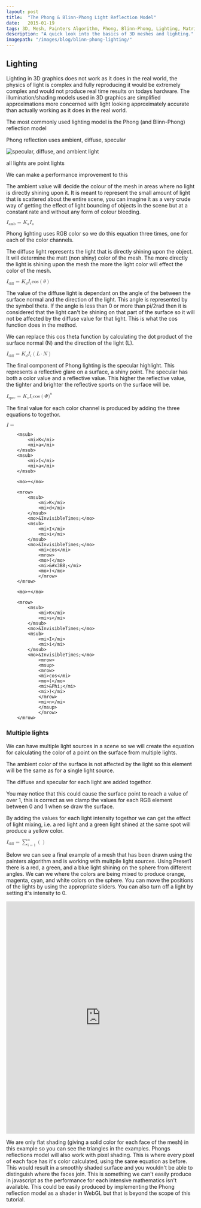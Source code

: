 ```yaml
---
layout: post
title:  "The Phong & Blinn-Phong Light Reflection Model"
date:   2015-01-19
tags: 3D, Mesh, Painters Algorithm, Phong, Blinn-Phong, Lighting, Matrix, Transformation
description: "A quick look into the basics of 3D meshes and lighting."
imagepath: "/images/blog/blinn-phong-lighting/"
---
```



## Lighting

Lighting in 3D graphics does not work as it does in the real world, the physics of light is complex and fully reproducing it would be extremely complex and would not produce real time results on todays hardware. The illumination/shading models used in 3D graphics are simplified approximations more concerned with light looking approximately accurate than actually working as it does in the real world.


The most commonly used lighting model is the Phong (and Blinn-Phong) reflection model

Phong reflection uses ambient, diffuse, specular


<img src="http://upload.wikimedia.org/wikipedia/commons/6/6b/Phong_components_version_4.png" alt="specular, diffuse, and ambient light" />


all lights are point lights

We can make a performance improvement to this




The ambient value will decide the colour of the mesh in areas where no light is directly shining upon it. It is meant to represent the small amount of light that is scattered about the entire scene, you can imagine it as a very crude way of getting the effect of light bouncing of objects in the scene but at a constant rate and without any form of colour bleeding. 

<p><math xmlns="http://www.w3.org/1998/Math/MathML">
        <msub>
        	<mi>I</mi>
        	<mi>amb</mi>
        </msub>
        <mo>=</mo>
        <msub>
        	<mi>K</mi>
        	<mi>a</mi>
        </msub>
        <msub>
        	<mi>I</mi>
        	<mi>a</mi>
        </msub>
</math></p>


Phong lighting uses RGB color so we do this equation three times, one for each of the color channels.


The diffuse light represents the light that is directly shining upon the object. It will determine the matt (non shiny) color of the mesh. The more directly the light is shining upon the mesh the more the light color will effect the color of the mesh. 

<p><math xmlns="http://www.w3.org/1998/Math/MathML">
        <msub>
        	<mi>I</mi>
        	<mi>diff</mi>
        </msub>
        <mo>=</mo>
        <mrow>
			<msub>
				<mi>K</mi>
				<mi>d</mi>
			</msub>
			<mo>&InvisibleTimes;</mo>
			<msub>
				<mi>I</mi>
				<mi>i</mi>
			</msub>
			<mo>&InvisibleTimes;</mo>
				<mi>cos</mi>
				<mrow>
				<mo>(</mo>
				<mi>&#x3B8;</mi>
				<mo>)</mo>
				</mrow>
        </mrow>
</math></p>

The value of the diffuse light is dependant on the angle of the between the surface normal and the direction of the light. This angle is represented by the symbol theta. If the angle is less than 0 or more than pi/2rad then it is considered that the light can't be shining on that part of the surface so it will not be affected by the diffuse value for that light. This is what the cos function does in the method.


We can replace this cos theta function by calculating the dot product of the surface normal (N) and the direction of the light (L).

<p><math xmlns="http://www.w3.org/1998/Math/MathML">
        <msub>
        	<mi>I</mi>
        	<mi>diff</mi>
        </msub>
        <mo>=</mo>
        <mrow>
			<msub>
				<mi>K</mi>
				<mi>d</mi>
			</msub>
			<mo>&InvisibleTimes;</mo>
			<msub>
				<mi>I</mi>
				<mi>i</mi>
			</msub>
			<mo>&InvisibleTimes;</mo>
				<mrow>
				<mo>(</mo>
				<mi>L</mi>
				<mo>&sdot;</mo>
				<mi>N</mi>
				<mo>)</mo>
				</mrow>
        </mrow>
</math></p>


The final component of Phong lighting is the specular highlight. This represents a reflective glare on a surface, a shiny point. The specular has both a color value and a reflective value. This higher the reflective value, the tighter and brighter the reflective sports on the surface will be.

<p><math xmlns="http://www.w3.org/1998/Math/MathML">
        <msub>
        	<mi>I</mi>
        	<mi>spec</mi>
        </msub>
        <mo>=</mo>
        <mrow>
			<msub>
				<mi>K</mi>
				<mi>s</mi>
			</msub>
			<mo>&InvisibleTimes;</mo>
			<msub>
				<mi>I</mi>
				<mi>i</mi>
			</msub>
			<mo>&InvisibleTimes;</mo>
				<mrow>
				<msup>
				<mrow>
				<mi>cos</mi>
				<mo>(</mo>
				<mi>&Phi;</mi>
				<mi>)</mi>
				</mrow>
				<mi>n</mi>
				</msup>
				</mrow>
        </mrow>
</math></p>



The final value for each color channel is produced by adding the three equations to togethor.

<p><math xmlns="http://www.w3.org/1998/Math/MathML">
        <mi>I</mi>
        <mo>=</mo>
        
		<msub>
        	<mi>K</mi>
        	<mi>a</mi>
        </msub>
        <msub>
        	<mi>I</mi>
        	<mi>a</mi>
        </msub>

		<mo>+</mo>

        <mrow>
			<msub>
				<mi>K</mi>
				<mi>d</mi>
			</msub>
			<mo>&InvisibleTimes;</mo>
			<msub>
				<mi>I</mi>
				<mi>i</mi>
			</msub>
			<mo>&InvisibleTimes;</mo>
				<mi>cos</mi>
				<mrow>
				<mo>(</mo>
				<mi>&#x3B8;</mi>
				<mo>)</mo>
				</mrow>
        </mrow>
        
        <mo>+</mo>
        
        <mrow>
			<msub>
				<mi>K</mi>
				<mi>s</mi>
			</msub>
			<mo>&InvisibleTimes;</mo>
			<msub>
				<mi>I</mi>
				<mi>i</mi>
			</msub>
			<mo>&InvisibleTimes;</mo>
				<mrow>
				<msup>
				<mrow>
				<mi>cos</mi>
				<mo>(</mo>
				<mi>&Phi;</mi>
				<mi>)</mi>
				</mrow>
				<mi>n</mi>
				</msup>
				</mrow>
        </mrow>
</math></p>






### Multiple lights

We can have multiple light sources in a scene so we will create the equation for calculating the color of a point on the surface from multiple lights.

The ambient color of the surface is not affected by the light so this element will be the same as for a single light source.

The diffuse and specular for each light are added togethor. 

You may notice that this could cause the surface point to reach a value of over 1, this is correct as we clamp the values for each RGB element between 0 and 1 when se draw the surface.

By adding the values for each light intensity togethor we can get the effect of light mixing, i.e. a red light and a green light shined at the same spot will produce a yellow color.

<p><math xmlns="http://www.w3.org/1998/Math/MathML">
        <msub>
        	<mi>I</mi>
        	<mi>diff</mi>
        </msub>
        <mo>=</mo>
        <mrow>
			<munderover>
				<mo>&#x2211;</mo>
				<mrow>
					<mi>i</mi>
					<mo>=</mo>
					<mn>1</mn>
				</mrow>
				<mi>n</mi>
			</munderover>
        </mrow>
        <mrow>
        	<mo>(</mo>
        	<mo>)</mo>
        </mrow>
</math></p>

Below we can see a final example of a mesh that has been drawn using the painters algorithm and is working with multpile light sources. Using Preset1 there is a red, a green, and a blue light shining on the sphere from different angles. We can we where the colors are being mixed to produce orange, magenta, cyan, and white colors on the sphere. You can move the positions of the lights by using the appropriate sliders. You can also turn off a light by setting it's intensity to 0.


<iframe width="100%" height="620px" src="http://jsfiddle.net/ade177/qkqbznps/embedded/result,js,resources,html,css/" allowfullscreen="allowfullscreen" frameborder="0"></iframe>


We are only flat shading (giving a solid color for each face of the mesh) in this example so you can see the triangles in the examples. Phongs reflections model will also work with pixel shading. This is where every pixel of each face has it's color calculated, using the same equation as before. This would result in a smoothly shaded surface and you wouldn't be able to distinguish where the faces join. This is something we can't easily produce in javascript as the performance for each intensive mathematics isn't available. This could be easily produced by implementing the Phong reflection model as a shader in WebGL but that is beyond the scope of this tutorial.